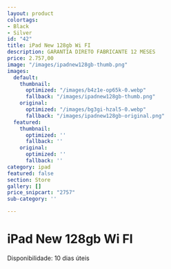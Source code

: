 ```yaml
---
layout: product
colortags:
- Black
- Silver
id: "42"
title: iPad New 128gb Wi FI
description: GARANTIA DIRETO FABRICANTE 12 MESES
price: 2.757,00
image: "/images/ipadnew128gb-thumb.png"
images:
  default:
    thumbnail:
      optimized: "/images/b4z1e-op65k-0.webp"
      fallback: "/images/ipadnew128gb-thumb.png"
    original:
      optimized: "/images/bg3gi-hzal5-0.webp"
      fallback: "/images/ipadnew128gb-original.png"
  featured:
    thumbnail:
      optimized: ''
      fallback: ''
    original:
      optimized: ''
      fallback: ''
category: ipad
featured: false
section: Store
gallery: []
price_snipcart: "2757"
sub-category: ''

---
```

# iPad New 128gb Wi FI

Disponibilidade: 10 dias úteis